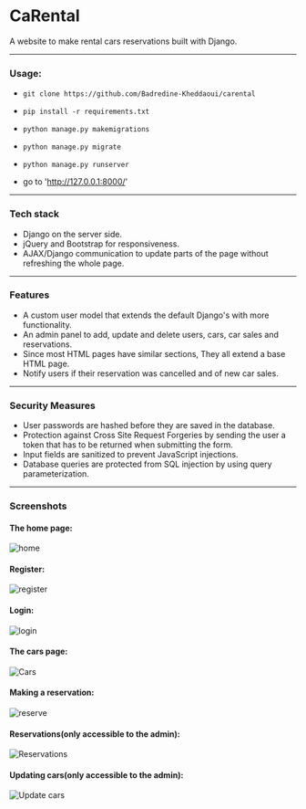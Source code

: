 # CaRental
A website to make rental cars reservations built with Django.

***

### Usage:
- `git clone https://github.com/Badredine-Kheddaoui/carental`

- `pip install -r requirements.txt`

- `python manage.py makemigrations`

- `python manage.py migrate`

- `python manage.py runserver`

- go to 'http://127.0.0.1:8000/'

***

### Tech stack
- Django on the server side.
- jQuery and Bootstrap for responsiveness.
- AJAX/Django communication to update parts of the page without refreshing the whole page.

***

### Features
- A custom user model that extends the default Django's with more functionality.
- An admin panel to add, update and delete users, cars, car sales and reservations.
- Since most HTML pages have similar sections, They all extend a base HTML page.
- Notify users if their reservation was cancelled and of new car sales.

***

### Security Measures
- User passwords are hashed before they are saved in the database.
- Protection against Cross Site Request Forgeries by sending the user a token that has to be returned when submitting the form.
- Input fields are sanitized to prevent JavaScript injections.
- Database queries are protected from SQL injection by using query parameterization.

***

### Screenshots

#### The home page:

![home](./Screenshots/home.jpg)



#### Register:

![register](./Screenshots/register.png)



#### Login:

![login](./Screenshots/login.png)



#### The cars page:

![Cars](./Screenshots/Cars.png)



#### Making a reservation:

![reserve](./Screenshots/reserve.png)



#### Reservations(only accessible to the admin):

![Reservations](./Screenshots/Reservations.png)



#### Updating cars(only accessible to the admin):

![Update cars](./Screenshots/Update_cars.png)
